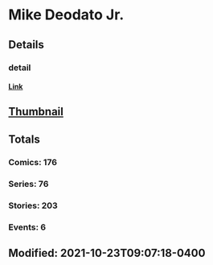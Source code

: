 # Mike  Deodato Jr.
## Details
### detail
#### [Link](http://marvel.com/comics/creators/13567/mike_deodato_jr.?utm_campaign=apiRef&utm_source=225578a89fc76f3d20fbffda5d17a88d)
## [Thumbnail](http://i.annihil.us/u/prod/marvel/i/mg/b/40/image_not_available.jpg)
## Totals
### Comics: 176
### Series: 76
### Stories: 203
### Events: 6
## Modified: 2021-10-23T09:07:18-0400